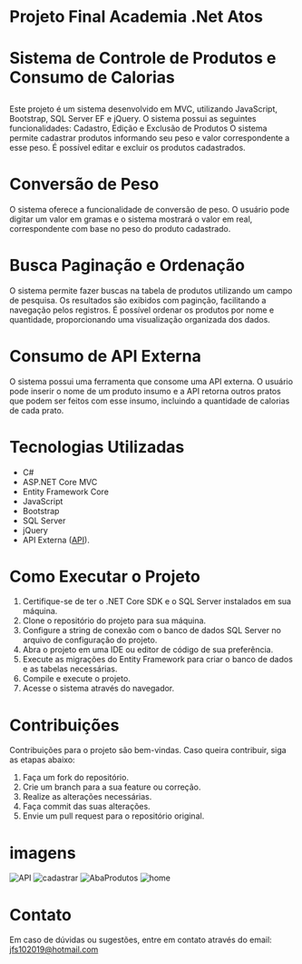 ﻿# Projeto Final Academia .Net Atos <h1>

# Sistema de Controle de Produtos e Consumo de Calorias  <h2>

Este projeto é um sistema desenvolvido em MVC, utilizando JavaScript, Bootstrap, SQL Server EF e jQuery. O sistema possui as seguintes funcionalidades:
Cadastro, Edição e Exclusão de Produtos
O sistema permite cadastrar produtos informando seu peso e valor correspondente a esse peso.
É possível editar e excluir os produtos cadastrados.
# Conversão de Peso

O sistema oferece a funcionalidade de conversão de peso. O usuário pode digitar um valor em gramas e o sistema mostrará o valor em real, correspondente com base no peso do produto cadastrado.

# Busca Paginação e Ordenação

O sistema permite fazer buscas na tabela de produtos utilizando um campo de pesquisa.
Os resultados são exibidos com paginção, facilitando a navegação pelos registros.
É possível ordenar os produtos por nome e quantidade, proporcionando uma visualização organizada dos dados.

# Consumo de API Externa

O sistema possui uma ferramenta que consome uma API externa.
O usuário pode inserir o nome de um produto insumo e a API retorna outros pratos que podem ser feitos com esse insumo, incluindo a quantidade de calorias de cada prato.

# Tecnologias Utilizadas

* C# 
* ASP.NET Core MVC 
* Entity Framework Core 
* JavaScript 
* Bootstrap 
* SQL Server 
* jQuery 
* API Externa  ([API](https://caloriasporalimentoapi.herokuapp.com/)).

# Como Executar o Projeto

1. Certifique-se de ter o .NET Core SDK e o SQL Server instalados em sua máquina.
2. Clone o repositório do projeto para sua máquina.
3. Configure a string de conexão com o banco de dados SQL Server no arquivo de configuração do projeto.
4. Abra o projeto em uma IDE ou editor de código de sua preferência.
5. Execute as migrações do Entity Framework para criar o banco de dados e as tabelas necessárias.
6. Compile e execute o projeto.
7. Acesse o sistema através do navegador.

# Contribuições

Contribuições para o projeto são bem-vindas. Caso queira contribuir, siga as etapas abaixo:

1. Faça um fork do repositório.
2. Crie um branch para a sua feature ou correção.
3. Realize as alterações necessárias.
4. Faça commit das suas alterações.
5. Envie um pull request para o repositório original.

 # imagens
![API](https://github.com/josef10000/Cardapio_MVC/assets/102549534/54f89cb1-2165-4e93-88d7-41928e3e15e0)
![cadastrar](https://github.com/josef10000/Cardapio_MVC/assets/102549534/ac15a66c-c909-4c7b-8db2-850c265cc812)
![AbaProdutos](https://github.com/josef10000/Cardapio_MVC/assets/102549534/03578209-4129-4e74-ab66-4401ad3a1fe3)
![home](https://github.com/josef10000/Cardapio_MVC/assets/102549534/10cf76dd-48f6-4ce4-a3ab-3506b1beb0c2)

 


# Contato

Em caso de dúvidas ou sugestões, entre em contato através do email: jfs102019@hotmail.com

